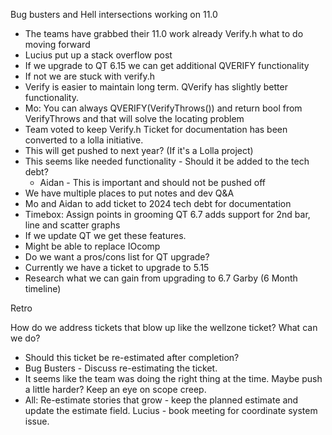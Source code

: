 Bug busters and Hell intersections working on 11.0
- The teams have grabbed their 11.0 work already
Verify.h what to do moving forward
- Lucius put up a stack overflow post
- If we upgrade to QT 6.15 we can get additional QVERIFY functionality
- If not we are stuck with verify.h
- Verify is easier to maintain long term. QVerify has slightly better functionality.
- Mo: You can always QVERIFY(VerifyThrows()) and return bool from VerifyThrows and that will solve the locating problem
- Team voted to keep Verify.h
Ticket for documentation has been converted to a lolla initiative.
- This will get pushed to next year? (If it's a Lolla project)
- This seems like needed functionality - Should it be added to the tech debt?
	- Aidan - This is important and should not be pushed off
- We have multiple places to put notes and dev Q&A 
- Mo and Aidan to add ticket to 2024 tech debt for documentation
- Timebox: Assign points in grooming
QT 6.7 adds support for 2nd bar, line and scatter graphs
- If we update QT we get these features.
- Might be able to replace IOcomp
- Do we want a pros/cons list for QT upgrade?
- Currently we have a ticket to upgrade to 5.15
- Research what we can gain from upgrading to 6.7 Garby (6 Month timeline)

Retro

How do we address tickets that blow up like the wellzone ticket? What can we do?
- Should this ticket be re-estimated after completion?
- Bug Busters - Discuss re-estimating the ticket.
- It seems like the team was doing the right thing at the time. Maybe push a little harder? Keep an eye on scope creep.
- All: Re-estimate stories that grow - keep the planned estimate and update the estimate field.
Lucius - book meeting for coordinate system issue.




